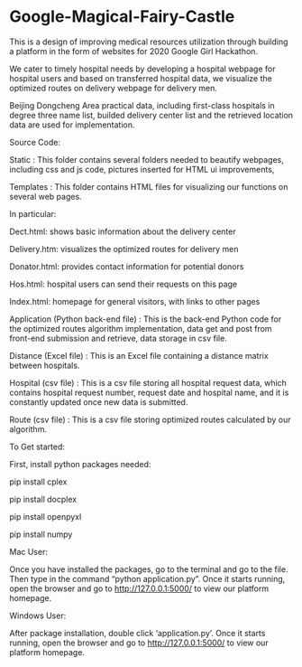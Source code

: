 # Google-Magical-Fairy-Castle
This is a design of improving medical resources utilization through building a platform in the form of websites for 2020 Google Girl Hackathon. 

We cater to timely hospital needs by developing a hospital webpage for hospital users and based on transferred hospital data, we visualize the optimized routes on delivery webpage for delivery men.  

Beijing Dongcheng Area practical data, including first-class hospitals in degree three name list, builded delivery center list and the retrieved location data are used for implementation. 

Source Code:

Static : This folder contains several folders needed to beautify webpages, including css and js code, pictures inserted for HTML ui improvements, 

Templates : This folder contains HTML files for visualizing our functions on several web pages.

In particular:

Dect.html: shows basic information about the delivery center

Delivery.htm:  visualizes the optimized routes for delivery men

Donator.html: provides contact information for potential donors

Hos.html: hospital users can send their requests on this page

Index.html: homepage for general visitors, with links to other pages

Application (Python back-end file) : This is the back-end Python code for the optimized routes algorithm implementation, data get and post from front-end submission and retrieve, data storage in csv file.   

Distance (Excel file) : This is an Excel file containing a distance matrix between hospitals. 

Hospital (csv file) : This is a csv file storing all hospital request data, which contains hospital request number, request date and hospital name, and it is constantly updated once new data is submitted. 

Route (csv file) : This is a csv file storing optimized routes calculated by our algorithm. 


To Get started: 

First, install python packages needed:

pip install cplex

pip install docplex

pip install openpyxl

pip install numpy


Mac User:

Once you have installed the packages, go to the terminal and go to the file. Then type in the command “python application.py”. Once it starts running, open the browser and go to http://127.0.0.1:5000/ to view our platform homepage.

Windows User:

After package installation, double click ‘application.py’. Once it starts running, open the browser and go to http://127.0.0.1:5000/ to view our platform homepage. 

